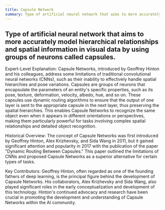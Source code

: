 ```yaml
---
title: Capsule Network
summary: Type of artificial neural network that aims to more accurately model hierarchical relationships and spatial information in visual data by using groups of neurons called capsules.
---
```

## Type of artificial neural network that aims to more accurately model hierarchical relationships and spatial information in visual data by using groups of neurons called capsules.

Expert-Level Explanation:
Capsule Networks, introduced by Geoffrey Hinton and his colleagues, address some limitations of traditional convolutional neural networks (CNNs), such as their inability to effectively handle spatial hierarchies and pose variations. Capsules are groups of neurons that encapsulate the parameters of an entity's specific properties, such as its pose, texture, deformation, velocity, albedo, hue, and so on. These capsules use dynamic routing algorithms to ensure that the output of one layer is sent to the appropriate capsule in the next layer, thus preserving the spatial hierarchies. This enables Capsule Networks to recognize the same object even when it appears in different orientations or perspectives, making them particularly powerful for tasks involving complex spatial relationships and detailed object recognition.

Historical Overview:
The concept of Capsule Networks was first introduced by Geoffrey Hinton, Alex Krizhevsky, and Sida Wang in 2011, but it gained significant attention and popularity in 2017 with the publication of the paper "Dynamic Routing Between Capsules." This paper outlined the limitations of CNNs and proposed Capsule Networks as a superior alternative for certain types of tasks.

Key Contributors:
Geoffrey Hinton, often regarded as one of the founding fathers of deep learning, is the principal figure behind the development of Capsule Networks. His collaborators, Alex Krizhevsky and Sida Wang, also played significant roles in the early conceptualization and development of this technology. Hinton's continued advocacy and research have been crucial in promoting the development and understanding of Capsule Networks within the AI community.